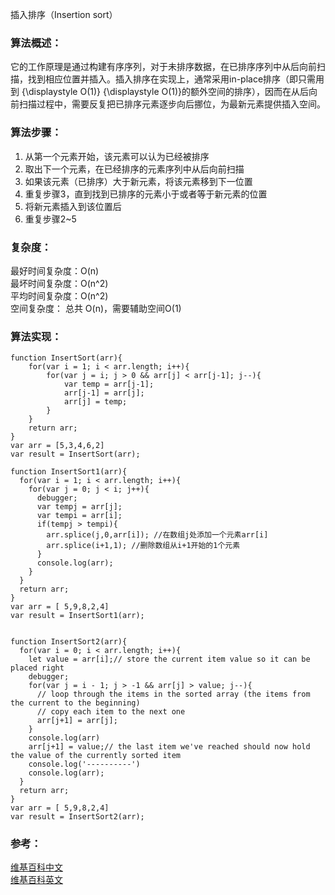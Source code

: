插入排序（Insertion sort）  

### 算法概述： 
它的工作原理是通过构建有序序列，对于未排序数据，在已排序序列中从后向前扫描，找到相应位置并插入。插入排序在实现上，通常采用in-place排序（即只需用到 {\displaystyle O(1)} {\displaystyle O(1)}的额外空间的排序），因而在从后向前扫描过程中，需要反复把已排序元素逐步向后挪位，为最新元素提供插入空间。  

### 算法步骤：  
1. 从第一个元素开始，该元素可以认为已经被排序  
2. 取出下一个元素，在已经排序的元素序列中从后向前扫描  
3. 如果该元素（已排序）大于新元素，将该元素移到下一位置  
4. 重复步骤3，直到找到已排序的元素小于或者等于新元素的位置  
5. 将新元素插入到该位置后  
6. 重复步骤2~5  

### 复杂度： 
最好时间复杂度：O(n)   
最坏时间复杂度：O(n^2)   
平均时间复杂度：O(n^2)   
空间复杂度： 总共 O(n)，需要辅助空间O(1)   

### 算法实现：

~~~
function InsertSort(arr){
	for(var i = 1; i < arr.length; i++){
		for(var j = i; j > 0 && arr[j] < arr[j-1]; j--){
			var temp = arr[j-1];
			arr[j-1] = arr[j];
			arr[j] = temp;
		}
	}
	return arr;
}
var arr = [5,3,4,6,2]
var result = InsertSort(arr);

function InsertSort1(arr){
  for(var i = 1; i < arr.length; i++){
    for(var j = 0; j < i; j++){
      debugger;
      var tempj = arr[j];
      var tempi = arr[i];
      if(tempj > tempi){
        arr.splice(j,0,arr[i]); //在数组j处添加一个元素arr[i]
        arr.splice(i+1,1); //删除数组从i+1开始的1个元素
      }
      console.log(arr);
    }
  }
  return arr;
}
var arr = [ 5,9,8,2,4]
var result = InsertSort1(arr); 


function InsertSort2(arr){
  for(var i = 0; i < arr.length; i++){
    let value = arr[i];// store the current item value so it can be placed right
    debugger;
    for(var j = i - 1; j > -1 && arr[j] > value; j--){
      // loop through the items in the sorted array (the items from the current to the beginning)
      // copy each item to the next one
      arr[j+1] = arr[j];
    }
    console.log(arr)
    arr[j+1] = value;// the last item we've reached should now hold the value of the currently sorted item
    console.log('----------')
    console.log(arr);
  }
  return arr;
}
var arr = [ 5,9,8,2,4]
var result = InsertSort2(arr); 
~~~

### 参考：
[维基百科中文](https://zh.wikipedia.org/zh-hans/%E6%8F%92%E5%85%A5%E6%8E%92%E5%BA%8F)  
[维基百科英文](https://en.wikipedia.org/wiki/Insertion_sort)     